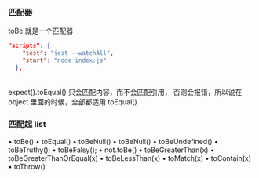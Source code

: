 ### 匹配器

toBe 就是一个匹配器
<br>
```json
"scripts": {
    "test": "jest --watchAll",
    "start": "node index.js"
  },
```
<br>
expect().toEqual() 只会匹配内容，而不会匹配引用， 否则会报错，所以说在object 里面的时候，全部都适用 toEqual()

### 匹配起 list
• toBe()
• toEqual()
• toBeNull()
• toBeNull()
• toBeUndefined()
• toBeTruthy();
• toBeFalsy();
• not.toBe()
• toBeGreaterThan(x)
• toBeGreaterThanOrEqual(x)
• toBeLessThan(x)
• toMatch(x)
• toContain(x)
• toThrow()


